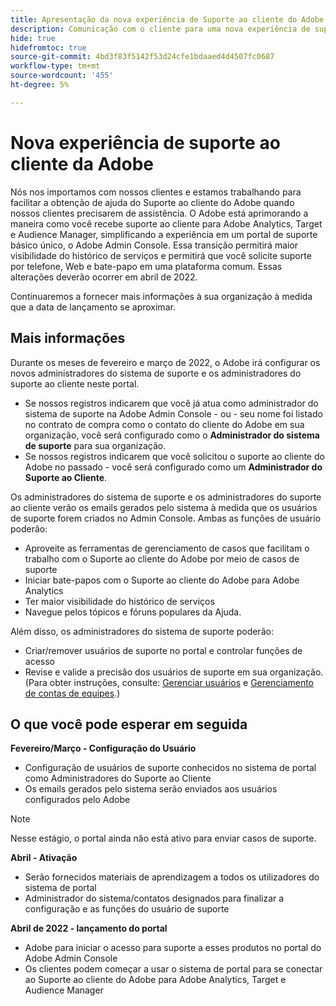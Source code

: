 ```yaml
---
title: Apresentação da nova experiência de Suporte ao cliente do Adobe
description: Comunicação com o cliente para uma nova experiência de suporte
hide: true
hidefromtoc: true
source-git-commit: 4bd3f83f5142f53d24cfe1bdaaed4d4507fc0687
workflow-type: tm+mt
source-wordcount: '455'
ht-degree: 5%

---
```



# Nova experiência de suporte ao cliente da Adobe

Nós nos importamos com nossos clientes e estamos trabalhando para facilitar a obtenção de ajuda do Suporte ao cliente do Adobe quando nossos clientes precisarem de assistência. O Adobe está aprimorando a maneira como você recebe suporte ao cliente para Adobe Analytics, Target e Audience Manager, simplificando a experiência em um portal de suporte básico único, o Adobe Admin Console. Essa transição permitirá maior visibilidade do histórico de serviços e permitirá que você solicite suporte por telefone, Web e bate-papo em uma plataforma comum. Essas alterações deverão ocorrer em abril de 2022.

Continuaremos a fornecer mais informações à sua organização à medida que a data de lançamento se aproximar.

## Mais informações

Durante os meses de fevereiro e março de 2022, o Adobe irá configurar os novos administradores do sistema de suporte e os administradores do suporte ao cliente neste portal.

* Se nossos registros indicarem que você já atua como administrador do sistema de suporte na Adobe Admin Console - ou - seu nome foi listado no contrato de compra como o contato do cliente do Adobe em sua organização, você será configurado como o **Administrador do sistema de suporte** para sua organização.
* Se nossos registros indicarem que você solicitou o suporte ao cliente do Adobe no passado - você será configurado como um **Administrador do Suporte ao Cliente**.

Os administradores do sistema de suporte e os administradores do suporte ao cliente verão os emails gerados pelo sistema à medida que os usuários de suporte forem criados no Admin Console. Ambas as funções de usuário poderão:

* Aproveite as ferramentas de gerenciamento de casos que facilitam o trabalho com o Suporte ao cliente do Adobe por meio de casos de suporte
* Iniciar bate-papos com o Suporte ao cliente do Adobe para Adobe Analytics
* Ter maior visibilidade do histórico de serviços
* Navegue pelos tópicos e fóruns populares da Ajuda.

Além disso, os administradores do sistema de suporte poderão:

* Criar/remover usuários de suporte no portal e controlar funções de acesso
* Revise e valide a precisão dos usuários de suporte em sua organização. (Para obter instruções, consulte: [Gerenciar usuários](https://helpx.adobe.com/enterprise/using/users.html) e [Gerenciamento de contas de equipes](https://helpx.adobe.com/enterprise/using/accounts.html).)

## O que você pode esperar em seguida

**Fevereiro/Março - Configuração do Usuário**

* Configuração de usuários de suporte conhecidos no sistema de portal como Administradores do Suporte ao Cliente
* Os emails gerados pelo sistema serão enviados aos usuários configurados pelo Adobe

>[!NOTE]
>
>Nesse estágio, o portal ainda não está ativo para enviar casos de suporte.

**Abril - Ativação**

* Serão fornecidos materiais de aprendizagem a todos os utilizadores do sistema de portal
* Administrador do sistema/contatos designados para finalizar a configuração e as funções do usuário de suporte

**Abril de 2022 - lançamento do portal**

* Adobe para iniciar o acesso para suporte a esses produtos no portal do Adobe Admin Console
* Os clientes podem começar a usar o sistema de portal para se conectar ao Suporte ao cliente do Adobe para Adobe Analytics, Target e Audience Manager
